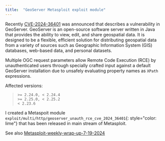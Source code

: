 ```yaml
---
title:  "GeoServer Metasploit exploit module"
---
```

Recently [CVE-2024-36401](https://www.cve.org/CVERecord?id=CVE-2024-36401) was announced that describes a vulnerability in GeoServer.
GeoServer is an open-source software server written in Java that provides the ability to view, edit, and share geospatial data.
It is designed to be a flexible, efficient solution for distributing geospatial data from a variety of sources such as Geographic Information System (GIS) databases, web-based data, and personal datasets.
 
Multiple OGC request parameters allow Remote Code Execution (RCE) by unauthenticated users through specially crafted input against a default GeoServer installation due to unsafely evaluating property names as `XPath` expressions.

Affected versions:
> `>= 2.24.0, < 2.24.4` <br />
> `>= 2.25.0, < 2.25.2` <br />
> `< 2.23.6` <br />

I created a Metaspoit module `exploit/multi/http/geoserver_unauth_rce_cve_2024_36401`{: style="color: lime"} that has been released in main stream of Metasploit.<br />

See also [Metasploit-weekly-wrap-up-7-19-2024](https://www.rapid7.com/blog/post/2024/07/19/metasploit-weekly-wrap-up-7-19-2024/)
